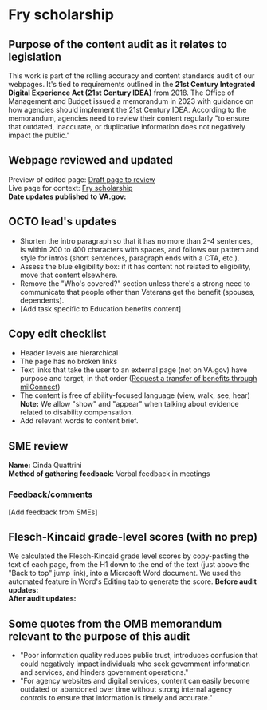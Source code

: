 # Fry scholarship

## Purpose of the content audit as it relates to legislation
This work is part of the rolling accuracy and content standards audit of our webpages. It's tied to requirements outlined in the **21st Century Integrated Digital Experience Act (21st Century IDEA)** from 2018. The Office of Management and Budget issued a memorandum in 2023 with guidance on how agencies should implement the 21st Century IDEA. According to the memorandum, agencies need to review their content regularly "to ensure that outdated, inaccurate, or duplicative information does not negatively impact the public."
## Webpage reviewed and updated
Preview of edited page: [Draft page to review](https://prod.cms.va.gov/node/951/latest)  
Live page for context: [Fry scholarship](https://www.va.gov/education/survivor-dependent-benefits/fry-scholarship/)  
**Date updates published to VA.gov:**
## OCTO lead's updates
- Shorten the intro paragraph so that it has no more than 2-4 sentences, is within 200 to 400 characters with spaces, and follows our pattern and style for intros (short sentences, paragraph ends with a CTA, etc.).
- Assess the blue eligibility box: if it has content not related to eligibility, move that content elsewhere.
- Remove the "Who's covered?" section unless there's a strong need to communicate that people other than Veterans get the benefit (spouses, dependents).
- [Add task specific to Education benefits content]
## Copy edit checklist
- Header levels are hierarchical
- The page has no broken links
- Text links that take the user to an external page (not on VA.gov) have purpose and target, in that order ([Request a transfer of benefits through milConnect](https://milconnect.dmdc.osd.mil/milconnect/))
- The content is free of ability-focused language (view, walk, see, hear) **Note:** We allow "show" and "appear" when talking about evidence related to disability compensation.
- Add relevant words to content brief. 
## SME review
**Name:** Cinda Quattrini  
**Method of gathering feedback:** Verbal feedback in meetings
### Feedback/comments
[Add feedback from SMEs]
## Flesch-Kincaid grade-level scores (with no prep)  

We calculated the Flesch-Kincaid grade level scores by copy-pasting the text of each page, from the H1 down to the end of the text (just above the "Back to top" jump link), into a Microsoft Word document. We used the automated feature in Word's Editing tab to generate the score.
**Before audit updates:**  
**After audit updates:**
## Some quotes from the OMB memorandum relevant to the purpose of this audit
- "Poor information quality reduces public trust, introduces confusion that could negatively impact individuals who seek government information and services, and hinders government operations."
- "For agency websites and digital services, content can easily become outdated or abandoned over time without strong internal agency controls to ensure that information is timely and accurate."
